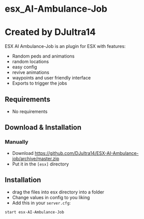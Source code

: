 # esx_AI-Ambulance-Job
# Created by DJultra14

ESX AI Ambulance-Job is an plugin for ESX with features:

- Random peds and animations
- random locations
- easy config
- revive animations
- waypoints and user friendly interface
- Exports to trigger the jobs

## Requirements

   - No requirements



## Download & Installation

### Manually
- Download https://github.com/DJultra14/ESX-AI-Ambulance-job/archive/master.zip
- Put it in the `[esx]` directory

## Installation
- drag the files into esx directory into a folder
- Change values in config to you liking
- Add this in your `server.cfg`:

```
start esx-AI-Ambulance-Job
```








